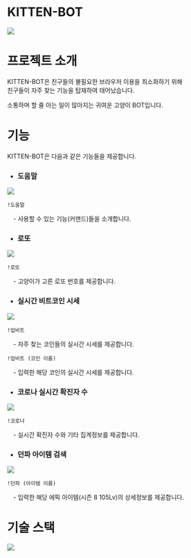 # KITTEN-BOT
<img src="https://user-images.githubusercontent.com/60033951/167442020-14b22b7c-2de0-44f3-adc2-14d607d0fa2f.png">

# 프로젝트 소개

KITTEN-BOT은 친구들의 불필요한 브라우저 이용을 최소화하기 위해   
친구들이 자주 찾는 기능을 탑재하여 태어났습니다.

소통하며 할 줄 아는 일이 많아지는 귀여운 고양이 BOT입니다.

# 기능
KITTEN-BOT은 다음과 같은 기능들을 제공합니다.

- ### 도움말
<img src="https://user-images.githubusercontent.com/60033951/167297592-00c9b42c-85a4-4718-8af6-909a624d07cc.png">

`!도움말`
   
  - 사용할 수 있는 기능(커맨드)들을 소개합니다.

- ### 로또
<img src="https://user-images.githubusercontent.com/60033951/167297626-6089c354-2fea-42f1-b4ab-90bf6b0543c6.png">

`!로또`

  - 고양이가 고른 로또 번호를 제공합니다.

- ### 실시간 비트코인 시세
 <img src="https://user-images.githubusercontent.com/60033951/167297912-a2b1e0aa-5251-4736-9444-986c7d47fe7d.png">
 
 `!업비트`
 
 - 자주 찾는 코인들의 실시간 시세를 제공합니다.   
 
 `!업비트 (코인 이름)`
 
  - 입력한 해당 코인의 실시간 시세를 제공합니다.
 
 
- ### 코로나 실시간 확진자 수
<img src="https://user-images.githubusercontent.com/60033951/167298457-6c1d59d2-8b50-4a11-bc98-45945fee7019.png">

`!코로나`

 - 실시간 확진자 수와 기타 집계정보를 제공합니다.

- ### 던파 아이템 검색
<img src="https://user-images.githubusercontent.com/60033951/167299081-08709f1f-a319-4ecc-ab5d-470ed43f9e76.png">

`!던파 (아이템 이름)`

 - 입력한 해당 에픽 아이템(시즌 8 105Lv)의 상세정보를 제공합니다.

# 기술 스택
<img src="https://user-images.githubusercontent.com/60033951/167643872-b7927acb-bd0a-436e-849b-08f0c4b0ddc9.png">

